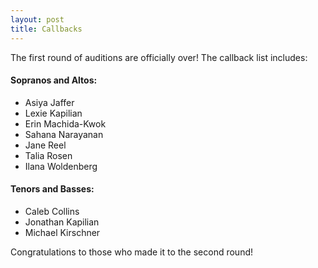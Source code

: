 ```yaml
---
layout: post
title: Callbacks
---
```

The first round of auditions are officially over! The callback list includes:

#### Sopranos and Altos:
* Asiya Jaffer
* Lexie Kapilian
* Erin Machida-Kwok
* Sahana Narayanan
* Jane Reel
* Talia Rosen
* Ilana Woldenberg

#### Tenors and Basses:
* Caleb Collins
* Jonathan Kapilian
* Michael Kirschner

Congratulations to those who made it to the second round!
